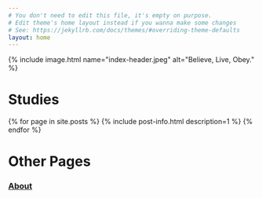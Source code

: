 ```yaml
---
# You don't need to edit this file, it's empty on purpose.
# Edit theme's home layout instead if you wanna make some changes
# See: https://jekyllrb.com/docs/themes/#overriding-theme-defaults
layout: home
---
```


{% include image.html name="index-header.jpeg" alt="Believe, Live, Obey." %}

# Studies

{% for page in site.posts %}
{% include post-info.html description=1 %}
{% endfor %}

# Other Pages

<h3>
  <a href="/about" class="post-link">About</a>
</h3>

<script async src="https://talk.hyvor.com/embed/newsletter.js" type="module"></script>
<hyvor-talk-newsletter website-id="12077"></hyvor-talk-newsletter>
